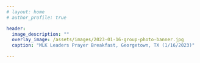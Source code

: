 ```yaml
---
# layout: home
# author_profile: true

header:
  image_description: ""
  overlay_image: /assets/images/2023-01-16-group-photo-banner.jpg
  caption: "MLK Leaders Prayer Breakfast, Georgetown, TX (1/16/2023)"

---
```


